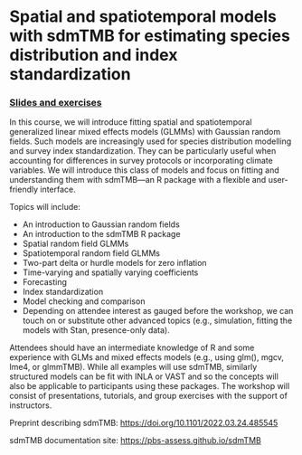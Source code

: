 # Spatial and spatiotemporal models with sdmTMB for estimating species distribution and index standardization

### [Slides and exercises](https://pbs-assess.github.io/sdmTMB-teaching/imr-2023/)

In this course, we will introduce fitting spatial and spatiotemporal generalized linear mixed effects models (GLMMs) with Gaussian random fields. Such models are increasingly used for species distribution modelling and survey index standardization. They can be particularly useful when accounting for differences in survey protocols or incorporating climate variables. We will introduce this class of models and focus on fitting and understanding them with sdmTMB—an R package with a flexible and user-friendly interface.

Topics will include:
* An introduction to Gaussian random fields
* An introduction to the sdmTMB R package
* Spatial random field GLMMs
* Spatiotemporal random field GLMMs
* Two-part delta or hurdle models for zero inflation
* Time-varying and spatially varying coefficients
* Forecasting
* Index standardization
* Model checking and comparison
* Depending on attendee interest as gauged before the workshop, we can touch on
  or substitute other advanced topics (e.g., simulation, fitting the models with
  Stan, presence-only data).

Attendees should have an intermediate knowledge of R and some experience with GLMs and mixed effects models (e.g., using glm(), mgcv, lme4, or glmmTMB). While all examples will use sdmTMB, similarly structured models can be fit with INLA or VAST and so the concepts will also be applicable to participants using these packages. The workshop will consist of presentations, tutorials, and group exercises with the support of instructors.

Preprint describing sdmTMB: https://doi.org/10.1101/2022.03.24.485545

sdmTMB documentation site: https://pbs-assess.github.io/sdmTMB
